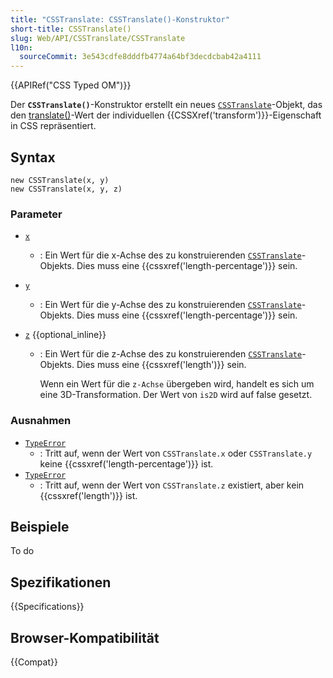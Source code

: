 ```yaml
---
title: "CSSTranslate: CSSTranslate()-Konstruktor"
short-title: CSSTranslate()
slug: Web/API/CSSTranslate/CSSTranslate
l10n:
  sourceCommit: 3e543cdfe8dddfb4774a64bf3decdcbab42a4111
---
```


{{APIRef("CSS Typed OM")}}

Der **`CSSTranslate()`**-Konstruktor erstellt ein neues [`CSSTranslate`](/de/docs/Web/API/CSSTranslate)-Objekt, das den [translate()](/de/docs/Web/CSS/transform-function/translate)-Wert der individuellen {{CSSXref('transform')}}-Eigenschaft in CSS repräsentiert.

## Syntax

```js-nolint
new CSSTranslate(x, y)
new CSSTranslate(x, y, z)
```

### Parameter

- [`x`](/de/docs/Web/API/CSSTranslate/x)
  - : Ein Wert für die x-Achse des zu konstruierenden [`CSSTranslate`](/de/docs/Web/API/CSSTranslate)-Objekts.
    Dies muss eine {{cssxref('length-percentage')}} sein.
- [`y`](/de/docs/Web/API/CSSTranslate/y)
  - : Ein Wert für die y-Achse des zu konstruierenden [`CSSTranslate`](/de/docs/Web/API/CSSTranslate)-Objekts.
    Dies muss eine {{cssxref('length-percentage')}} sein.
- [`z`](/de/docs/Web/API/CSSTranslate/z) {{optional_inline}}

  - : Ein Wert für die z-Achse des zu konstruierenden [`CSSTranslate`](/de/docs/Web/API/CSSTranslate)-Objekts.
    Dies muss eine {{cssxref('length')}} sein.

    Wenn ein Wert für die `z-Achse` übergeben wird, handelt es sich um eine 3D-Transformation. Der Wert von `is2D` wird auf false gesetzt.

### Ausnahmen

- [`TypeError`](/de/docs/Web/JavaScript/Reference/Global_Objects/TypeError)
  - : Tritt auf, wenn der Wert von `CSSTranslate.x` oder `CSSTranslate.y` keine {{cssxref('length-percentage')}} ist.
- [`TypeError`](/de/docs/Web/JavaScript/Reference/Global_Objects/TypeError)
  - : Tritt auf, wenn der Wert von `CSSTranslate.z` existiert, aber kein {{cssxref('length')}} ist.

## Beispiele

To do

## Spezifikationen

{{Specifications}}

## Browser-Kompatibilität

{{Compat}}
